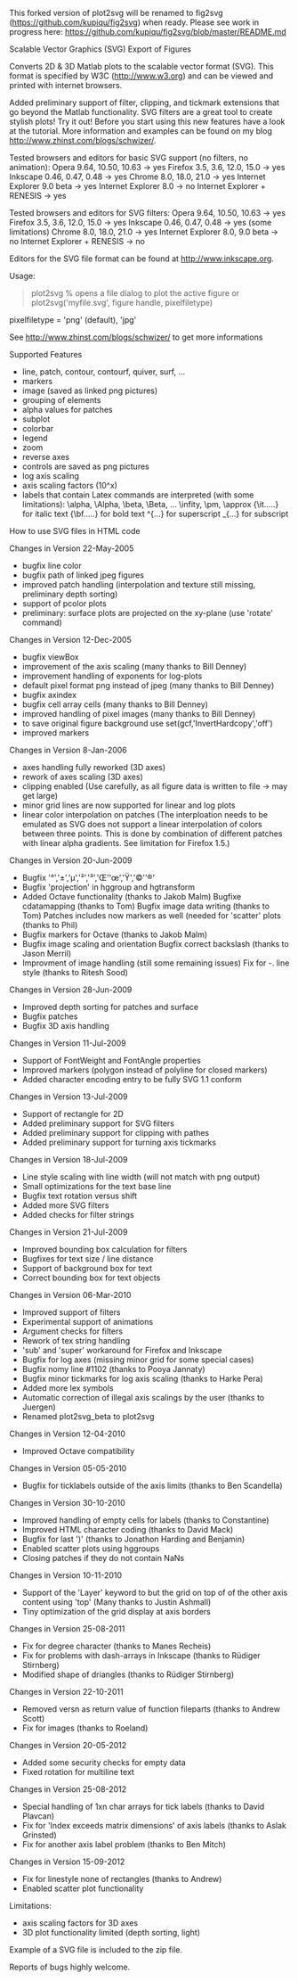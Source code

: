 This forked version of plot2svg will be renamed to fig2svg (https://github.com/kupiqu/fig2svg) when ready. Please see work in progress here: https://github.com/kupiqu/fig2svg/blob/master/README.md

Scalable Vector Graphics (SVG) Export of Figures

Converts 2D & 3D Matlab plots to the scalable vector format (SVG). This format is specified by W3C (http://www.w3.org) and can be viewed and printed with internet browsers.

Added preliminary support of filter, clipping, and tickmark extensions that go beyond the Matlab functionality. SVG filters are a great tool to create stylish plots! Try it out! Before you start using this new features have a look at the tutorial. More information and examples can be found on my blog http://www.zhinst.com/blogs/schwizer/.

Tested browsers and editors for basic SVG support (no filters, no animation):
  Opera 9.64, 10.50, 10.63  -> yes
  Firefox 3.5, 3.6, 12.0, 15.0 -> yes
  Inkscape 0.46, 0.47, 0.48 -> yes
  Chrome 8.0, 18.0, 21.0 -> yes
  Internet Explorer 9.0 beta -> yes
  Internet Explorer 8.0 -> no
  Internet Explorer + RENESIS -> yes

Tested browsers and editors for SVG filters:
  Opera 9.64, 10.50, 10.63  -> yes
  Firefox 3.5, 3.6, 12.0, 15.0 -> yes
  Inkscape 0.46, 0.47, 0.48 -> yes (some limitations)
  Chrome 8.0, 18.0, 21.0 -> yes
  Internet Explorer 8.0, 9.0 beta -> no
  Internet Explorer + RENESIS -> no

Editors for the SVG file format can be found at http://www.inkscape.org.

Usage:
> plot2svg   % opens a file dialog to plot the active figure
    or
> plot2svg('myfile.svg', figure handle, pixelfiletype)

  pixelfiletype = 'png' (default), 'jpg'

See http://www.zhinst.com/blogs/schwizer/ to get more informations

Supported Features
- line, patch, contour, contourf, quiver, surf, ...
- markers
- image (saved as linked png pictures)
- grouping of elements
- alpha values for patches
- subplot
- colorbar
- legend
- zoom
- reverse axes
- controls are saved as png pictures
- log axis scaling
- axis scaling factors (10^x)
- labels that contain Latex commands are interpreted (with some limitations):
\alpha, \Alpha, \beta, \Beta, ... \infity, \pm, \approx
{\it.....} for italic text
{\bf.....} for bold text
^{...} for superscript
_{...} for subscript

How to use SVG files in HTML code
<object type="image/svg+xml" data="./mySVGfile.svg" width="140" height="100"></object>

Changes in Version 22-May-2005
- bugfix line color
- bugfix path of linked jpeg figures
- improved patch handling (interpolation and texture still missing, preliminary depth sorting)
- support of pcolor plots
- preliminary: surface plots are projected on the xy-plane (use 'rotate' command)

Changes in Version 12-Dec-2005
- bugfix viewBox
- improvement of the axis scaling (many thanks to Bill Denney)
- improvement handling of exponents for log-plots
- default pixel format png instead of jpeg (many thanks to Bill Denney)
- bugfix axindex
- bugfix cell array cells (many thanks to Bill Denney)
- improved handling of pixel images (many thanks to Bill Denney)
- to save original figure background use set(gcf,'InvertHardcopy','off')
- improved markers

Changes in Version 8-Jan-2006
- axes handling fully reworked (3D axes)
- rework of axes scaling (3D axes)
- clipping enabled (Use carefully, as all figure data is written to file -> may get large)
- minor grid lines are now supported for linear and log plots
- linear color interpolation on patches (The interploation needs to be emulated as SVG does not support a linear interpolation of colors between three points. This is done by combination of different patches with linear alpha gradients. See limitation for Firefox 1.5.)

Changes in Version 20-Jun-2009
- Bugfix '°','±','µ','²','³','Œ''œ','Ÿ','©''®'
- Bugfix 'projection' in hggroup and hgtransform
- Added Octave functionality (thanks to Jakob Malm)
  Bugfixe cdatamapping (thanks to Tom)
  Bugfix image data writing (thanks to Tom)
  Patches includes now markers as well (needed for 'scatter'
  plots (thanks to Phil)
- Bugfix markers for Octave (thanks to Jakob Malm)
- Bugfix image scaling and orientation
  Bugfix correct backslash (thanks to Jason Merril)
- Improvment of image handling (still some remaining issues)
  Fix for -. line style (thanks to Ritesh Sood)

Changes in Version 28-Jun-2009
- Improved depth sorting for patches and surface
- Bugfix patches
- Bugfix 3D axis handling

Changes in Version 11-Jul-2009
- Support of FontWeight and FontAngle properties
- Improved markers (polygon instead of polyline for closed markers)
- Added character encoding entry to be fully SVG 1.1 conform

Changes in Version 13-Jul-2009
- Support of rectangle for 2D
- Added preliminary support for SVG filters
- Added preliminary support for clipping with pathes
- Added preliminary support for turning axis tickmarks

Changes in Version 18-Jul-2009
- Line style scaling with line width (will not match with png
  output)
- Small optimizations for the text base line
- Bugfix text rotation versus shift
- Added more SVG filters
- Added checks for filter strings

Changes in Version 21-Jul-2009
- Improved bounding box calculation for filters
- Bugfixes for text size / line distance
- Support of background box for text
- Correct bounding box for text objects

Changes in Version 06-Mar-2010
- Improved support of filters
- Experimental support of animations
- Argument checks for filters
- Rework of tex string handling
- 'sub' and 'super' workaround for Firefox and Inkscape
- Bugfix for log axes (missing minor grid for some special
  cases)
- Bugfix nomy line #1102 (thanks to Pooya Jannaty)
- Bugfix minor tickmarks for log axis scaling (thanks to
  Harke Pera)
- Added more lex symbols
- Automatic correction of illegal axis scalings by the user
  (thanks to Juergen)
- Renamed plot2svg_beta to plot2svg

Changes in Version 12-04-2010
 - Improved Octave compatibility

Changes in Version 05-05-2010
- Bugfix for ticklabels outside of the axis limits (thanks to
  Ben Scandella)

Changes in Version 30-10-2010
- Improved handling of empty cells for labels (thanks to
  Constantine)
- Improved HTML character coding (thanks to David Mack)
- Bugfix for last ')' (thanks to Jonathon Harding and Benjamin)
- Enabled scatter plots using hggroups
- Closing patches if they do not contain NaNs

Changes in Version 10-11-2010
- Support of the 'Layer' keyword to but the grid on top of
  of the other axis content using 'top' (Many thanks to Justin
  Ashmall)
- Tiny optimization of the grid display at axis borders

Changes in Version 25-08-2011
- Fix for degree character (thanks to Manes Recheis)
- Fix for problems with dash-arrays in Inkscape (thanks to
  Rüdiger Stirnberg)
- Modified shape of driangles (thanks to Rüdiger Stirnberg)

Changes in Version 22-10-2011
- Removed versn as return value of function fileparts (thanks
  to Andrew Scott)
- Fix for images (thanks to Roeland)

Changes in Version 20-05-2012
- Added some security checks for empty data
- Fixed rotation for multiline text

Changes in Version 25-08-2012
- Special handling of 1xn char arrays for tick labels
  (thanks to David Plavcan)
- Fix for 'Index exceeds matrix dimensions' of axis labels
  (thanks to Aslak Grinsted)
- Fix for another axis label problem (thanks to Ben Mitch)

Changes in Version 15-09-2012
- Fix for linestyle none of rectangles (thanks to Andrew)
- Enabled scatter plot functionality

Limitations:
- axis scaling factors for 3D axes
- 3D plot functionality limited (depth sorting, light)

Example of a SVG file is included to the zip file.

Reports of bugs highly welcome.
